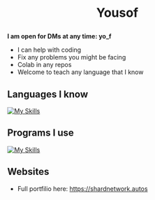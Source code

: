 # <p align=center>Yousof</p>

**I am open for DMs at any time: yo_f**
- I can help with coding
- Fix any problems you might be facing
- Colab in any repos
- Welcome to teach any language that I know

## Languages I know
[![My Skills](https://skillicons.dev/icons?i=js,html,css,nodejs,python,cs)](https://skillicons.dev)

## Programs I use
[![My Skills](https://skillicons.dev/icons?i=discord,replit,vscode,github,gitlab,vercel,pycharm,windows,apple)](https://skillicons.dev)

## Websites
- Full portfilio here: https://shardnetwork.autos
